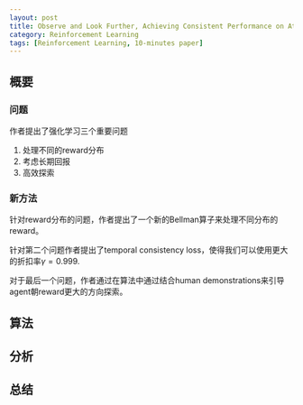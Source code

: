 ```yaml
---
layout: post
title: Observe and Look Further, Achieving Consistent Performance on Atar
category: Reinforcement Learning
tags: [Reinforcement Learning, 10-minutes paper]
---
```


## 概要

### 问题

作者提出了强化学习三个重要问题
1. 处理不同的reward分布
2. 考虑长期回报
3. 高效探索

### 新方法

针对reward分布的问题，作者提出了一个新的Bellman算子来处理不同分布的reward。

针对第二个问题作者提出了temporal consistency loss，使得我们可以使用更大的折扣率$\gamma = 0.999$.

对于最后一个问题，作者通过在算法中通过结合human demonstrations来引导agent朝reward更大的方向探索。

## 算法


## 分析


## 总结